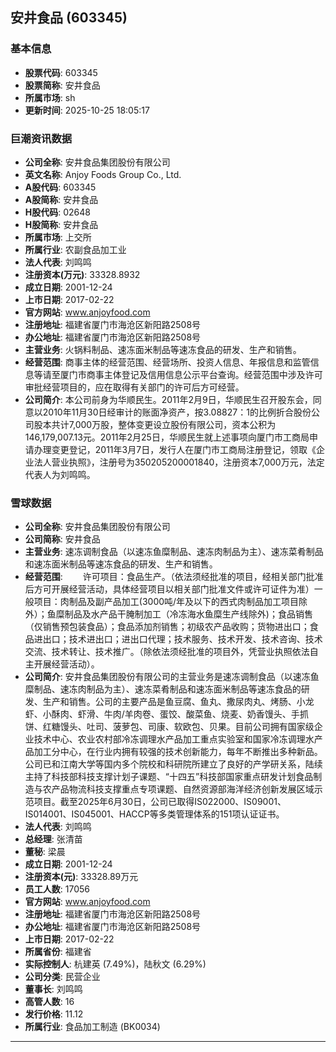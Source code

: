 ## 安井食品 (603345)

### 基本信息

- **股票代码**: 603345
- **股票简称**: 安井食品
- **所属市场**: sh
- **更新时间**: 2025-10-25 18:05:17

### 巨潮资讯数据

- **公司全称**: 安井食品集团股份有限公司
- **英文名称**: Anjoy Foods Group Co., Ltd.
- **A股代码**: 603345
- **A股简称**: 安井食品
- **H股代码**: 02648
- **H股简称**: 安井食品
- **所属市场**: 上交所
- **所属行业**: 农副食品加工业
- **法人代表**: 刘鸣鸣
- **注册资本(万元)**: 33328.8932
- **成立日期**: 2001-12-24
- **上市日期**: 2017-02-22
- **官方网站**: www.anjoyfood.com
- **注册地址**: 福建省厦门市海沧区新阳路2508号
- **办公地址**: 福建省厦门市海沧区新阳路2508号
- **主营业务**: 火锅料制品、速冻面米制品等速冻食品的研发、生产和销售。
- **经营范围**: 商事主体的经营范围、经营场所、投资人信息、年报信息和监管信息等请至厦门市商事主体登记及信用信息公示平台查询。经营范围中涉及许可审批经营项目的，应在取得有关部门的许可后方可经营。
- **公司简介**: 本公司前身为华顺民生。2011年2月9日，华顺民生召开股东会，同意以2010年11月30日经审计的账面净资产，按3.08827：1的比例折合股份公司股本共计7,000万股，整体变更设立股份有限公司，资本公积为146,179,007.13元。2011年2月25日，华顺民生就上述事项向厦门市工商局申请办理变更登记，2011年3月7日，发行人在厦门市工商局注册登记，领取《企业法人营业执照》，注册号为350205200001840，注册资本7,000万元，法定代表人为刘鸣鸣。

### 雪球数据

- **公司全称**: 安井食品集团股份有限公司
- **公司简称**: 安井食品
- **主营业务**: 速冻调制食品（以速冻鱼糜制品、速冻肉制品为主）、速冻菜肴制品和速冻面米制品等速冻食品的研发、生产和销售。
- **经营范围**: 　　许可项目：食品生产。（依法须经批准的项目，经相关部门批准后方可开展经营活动，具体经营项目以相关部门批准文件或许可证件为准）一般项目：肉制品及副产品加工(3000吨/年及以下的西式肉制品加工项目除外）；鱼糜制品及水产品干腌制加工（冷冻海水鱼糜生产线除外)；食品销售（仅销售预包装食品）；食品添加剂销售；初级农产品收购；货物进出口；食品进出口；技术进出口；进出口代理；技术服务、技术开发、技术咨询、技术交流、技术转让、技术推广。（除依法须经批准的项目外，凭营业执照依法自主开展经营活动）。
- **公司简介**: 安井食品集团股份有限公司的主营业务是速冻调制食品（以速冻鱼糜制品、速冻肉制品为主）、速冻菜肴制品和速冻面米制品等速冻食品的研发、生产和销售。公司的主要产品是鱼豆腐、鱼丸、撒尿肉丸、烤肠、小龙虾、小酥肉、虾滑、牛肉/羊肉卷、蛋饺、酸菜鱼、烧麦、奶香馒头、手抓饼、红糖馒头、吐司、菠萝包、司康、软欧包、贝果。目前公司拥有国家级企业技术中心、农业农村部冷冻调理水产品加工重点实验室和国家冷冻调理水产品加工分中心，在行业内拥有较强的技术创新能力，每年不断推出多种新品。公司已和江南大学等国内多个院校和科研院所建立了良好的产学研关系，陆续主持了科技部科技支撑计划子课题、“十四五”科技部国家重点研发计划食品制造与农产品物流科技支撑重点专项课题、自然资源部海洋经济创新发展区域示范项目。截至2025年6月30日，公司已取得IS022000、IS09001、IS014001、IS045001、HACCP等多类管理体系的151项认证证书。
- **法人代表**: 刘鸣鸣
- **总经理**: 张清苗
- **董秘**: 梁晨
- **成立日期**: 2001-12-24
- **注册资本(元)**: 33328.89万元
- **员工人数**: 17056
- **官方网站**: www.anjoyfood.com
- **注册地址**: 福建省厦门市海沧区新阳路2508号
- **办公地址**: 福建省厦门市海沧区新阳路2508号
- **上市日期**: 2017-02-22
- **所属省份**: 福建省
- **实际控制人**: 杭建英 (7.49%)，陆秋文 (6.29%)
- **公司分类**: 民营企业
- **董事长**: 刘鸣鸣
- **高管人数**: 16
- **发行价格**: 11.12
- **所属行业**: 食品加工制造 (BK0034)

---